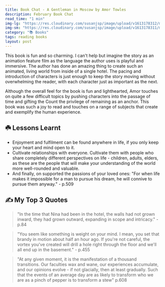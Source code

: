 ```yaml
---
title: Book Chat - A Gentleman in Moscow by Amor Towles
description: February Book Chat
read_time: "1 min"
img-lg: "https://res.cloudinary.com/susanjsp/image/upload/v1613178312/my-blog/gentleman-in-moscow-lg_cv5njw.png"
img-sm: "https://res.cloudinary.com/susanjsp/image/upload/v1613178311/my-blog/gentleman-in-moscow-sm_ishzlk.png"
category: "📚 Books"
tags: reading books
layout: post
---
```

This book is fun and so charming. I can't help but imagine the story as an animation feature film as the language the author uses is playful and immersive. <!--break-->The author has done an amazing thing to create such an animated, living world from inside of a single hotel. The pacing and introduction of characters is just enough to keep the story moving without overwhelming the reader, with each character just as important as the next.

Although the overall feel for the book is fun and lighthearted, Amor touches on quite a few difficult topics by pushing characters into the passage of time and gifting the Count the privilege of remaining as an anchor. This book was such a joy to read and touches on a range of subjects that create and exemplify the human experience.

## ☘️ Lessons Learnt
- Enjoyment and fulfilment can be found anywhere in life, if you only keep your heart and mind open to it.
- Cultivate relationships with everyone. Cultivate them with people who share completely different perspectives on life - children, adults, elders, as these are the people that will make your understanding of the world more well-rounded and valuable.
- And finally, on supported the passions of your loved ones: "For when life makes it impossible for a man to pursue his dream, he will connive to pursue them anyway." - p.509


## ✍️ My Top 3 Quotes
>"In the time that Nina had been in the hotel, the walls had not grown inward, they had grown outward, expanding in scope and intricacy." - p.84

>"You seem like something is weight on your mind. I mean, you set that brandy in motion about half an hour ago. If you're not careful, the vortex you've created will drill a hole right through the floor and we'll all end up in the basement." - p.455

>"At any given moment, it is the manifestation of a thousand transitions. Our faculties wax and wane, our experiences accumulate, and our opinions evolve - if not glacially, then at least gradually. Such that the events of an average day are as likely to transform who we are as a pinch of pepper is to transform a stew" p.608